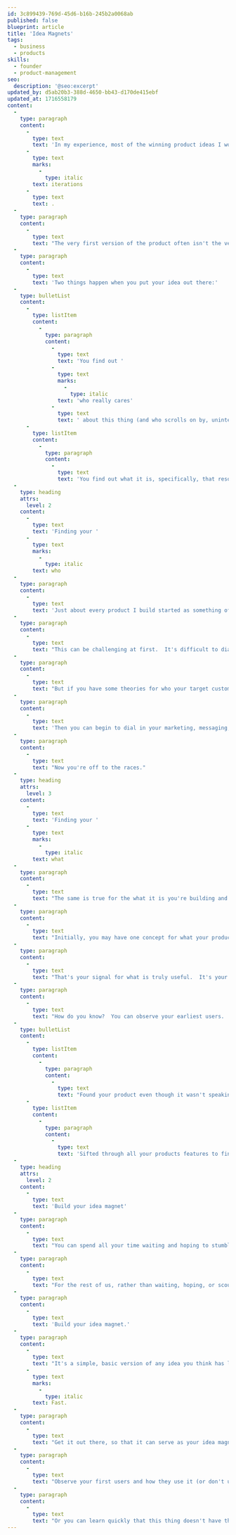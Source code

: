 ```yaml
---
id: 3c899439-769d-45d6-b16b-245b2a0068ab
published: false
blueprint: article
title: 'Idea Magnets'
tags:
  - business
  - products
skills:
  - founder
  - product-management
seo:
  description: '@seo:excerpt'
updated_by: d5ab20b3-388d-4650-bb43-d170de415ebf
updated_at: 1716558179
content:
  -
    type: paragraph
    content:
      -
        type: text
        text: 'In my experience, most of the winning product ideas I worked on, or seen others build into successful businesses were '
      -
        type: text
        marks:
          -
            type: italic
        text: iterations
      -
        type: text
        text: .
  -
    type: paragraph
    content:
      -
        type: text
        text: "The very first version of the product often isn't the version that ends up gaining traction.  But you can't arrive at the winning version unless you put that first version out—quickly."
  -
    type: paragraph
    content:
      -
        type: text
        text: 'Two things happen when you put your idea out there:'
  -
    type: bulletList
    content:
      -
        type: listItem
        content:
          -
            type: paragraph
            content:
              -
                type: text
                text: 'You find out '
              -
                type: text
                marks:
                  -
                    type: italic
                text: 'who really cares'
              -
                type: text
                text: ' about this thing (and who scrolls on by, uninterested).'
      -
        type: listItem
        content:
          -
            type: paragraph
            content:
              -
                type: text
                text: 'You find out what it is, specifically, that resonates most (and why).'
  -
    type: heading
    attrs:
      level: 2
    content:
      -
        type: text
        text: 'Finding your '
      -
        type: text
        marks:
          -
            type: italic
        text: who
  -
    type: paragraph
    content:
      -
        type: text
        text: 'Just about every product I build started as something offered to a wide swath of people.  '
  -
    type: paragraph
    content:
      -
        type: text
        text: "This can be challenging at first.  It's difficult to dial in your marketing copy to speak the language of one specific target customer if you don't know who that target customer is yet."
  -
    type: paragraph
    content:
      -
        type: text
        text: "But if you have some theories for who your target customer could potentially be, you can find ways to get your initial version in front of them to guauge their reaction.  Eventually, you'll be able to prove or disprove interest from each group until you find one who seems to resonate more than most."
  -
    type: paragraph
    content:
      -
        type: text
        text: 'Then you can begin to dial in your marketing, messaging, and your product to speak and serve the needs of this particular customer.'
  -
    type: paragraph
    content:
      -
        type: text
        text: "Now you're off to the races."
  -
    type: heading
    attrs:
      level: 3
    content:
      -
        type: text
        text: 'Finding your '
      -
        type: text
        marks:
          -
            type: italic
        text: what
  -
    type: paragraph
    content:
      -
        type: text
        text: "The same is true for the what it is you're building and solving for."
  -
    type: paragraph
    content:
      -
        type: text
        text: "Initially, you may have one concept for what your product does and the features that make up its solution.  But soon enough, you'll find that only a fraction of what you're offering is actually used by customers."
  -
    type: paragraph
    content:
      -
        type: text
        text: "That's your signal for what is truly useful.  It's your inroad toward understanding what the underlying problem is that's most painful and worth solving.  "
  -
    type: paragraph
    content:
      -
        type: text
        text: "How do you know?  You can observe your earliest users.  They're the ones who:"
  -
    type: bulletList
    content:
      -
        type: listItem
        content:
          -
            type: paragraph
            content:
              -
                type: text
                text: "Found your product even though it wasn't speaking to them perfectly."
      -
        type: listItem
        content:
          -
            type: paragraph
            content:
              -
                type: text
                text: 'Sifted through all your products features to find the one or two that actually solve their problem.'
  -
    type: heading
    attrs:
      level: 2
    content:
      -
        type: text
        text: 'Build your idea magnet'
  -
    type: paragraph
    content:
      -
        type: text
        text: "You can spend all your time waiting and hoping to stumble upon the perfect product idea, fully niched down and dialed in right out the gate.  You might even be so lucky!  Maybe your brother-in-law works in a niche industry where you can gain the inside track to a niche problem that's ripe for solving."
  -
    type: paragraph
    content:
      -
        type: text
        text: "For the rest of us, rather than waiting, hoping, or scouring Reddit forums or cold calling small businesses looking for ideas to solve with software, I think there's a much more practical (and modern) approach."
  -
    type: paragraph
    content:
      -
        type: text
        text: 'Build your idea magnet.'
  -
    type: paragraph
    content:
      -
        type: text
        text: "It's a simple, basic version of any idea you think has legs.  Maybe it starts a scratch-your-own-itch.  Maybe it's something you're observing in others behavior.  If you sense there could be something here, I say built it.  "
      -
        type: text
        marks:
          -
            type: italic
        text: Fast.
  -
    type: paragraph
    content:
      -
        type: text
        text: "Get it out there, so that it can serve as your idea magnet.  This won't be your final product.  But it is a product that can lead you to it."
  -
    type: paragraph
    content:
      -
        type: text
        text: "Observe your first users and how they use it (or don't use it), then zero in until you have something that resonates."
  -
    type: paragraph
    content:
      -
        type: text
        text: "Or you can learn quickly that this thing doesn't have the legs you thought it did.  Take what you learned and let help you improve your batting average on the next one."
---
```

